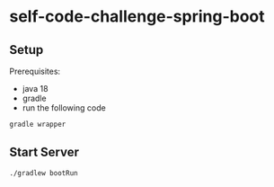 # self-code-challenge-spring-boot

## Setup

Prerequisites:
* java 18
* gradle
* run the following code
```bash
gradle wrapper
```

## Start Server
```bash
./gradlew bootRun
```